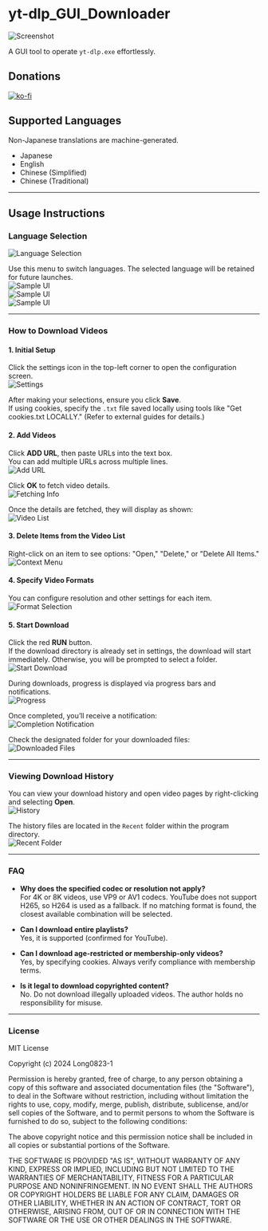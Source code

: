 # yt-dlp_GUI_Downloader

![Screenshot](https://github.com/user-attachments/assets/81864443-5459-438b-9524-06fc1f114abd)

A GUI tool to operate `yt-dlp.exe` effortlessly.

## Donations
[![ko-fi](https://ko-fi.com/img/githubbutton_sm.svg)](https://ko-fi.com/G2G315YFUU)

## Supported Languages
Non-Japanese translations are machine-generated.
- Japanese
- English
- Chinese (Simplified)
- Chinese (Traditional)

---

## Usage Instructions

### Language Selection
![Language Selection](https://github.com/user-attachments/assets/c55f09e2-6de4-44e8-be70-853a942b198f)

Use this menu to switch languages. The selected language will be retained for future launches.  
![Sample UI](https://github.com/user-attachments/assets/fca2d17d-a92f-467a-bee6-e35fb1bf4514)  
![Sample UI](https://github.com/user-attachments/assets/220171ae-031c-476e-ba5d-cc7a5d6cce95)  
![Sample UI](https://github.com/user-attachments/assets/5d2f7b46-57c8-40ab-9f32-679ecd321fec)

---

### How to Download Videos

#### 1. Initial Setup
Click the settings icon in the top-left corner to open the configuration screen.  
![Settings](https://github.com/user-attachments/assets/47903cfd-91c5-4871-8edd-4d805bd45fe7)

After making your selections, ensure you click **Save**.  
If using cookies, specify the `.txt` file saved locally using tools like "Get cookies.txt LOCALLY." (Refer to external guides for details.)

#### 2. Add Videos
Click **ADD URL**, then paste URLs into the text box.  
You can add multiple URLs across multiple lines.  
![Add URL](https://github.com/user-attachments/assets/a7f395a2-4be6-481c-b517-93e6b06e0f75)

Click **OK** to fetch video details.  
![Fetching Info](https://github.com/user-attachments/assets/a704f4bc-7c07-4e4b-9885-e982391e101d)

Once the details are fetched, they will display as shown:  
![Video List](https://github.com/user-attachments/assets/1935c634-19e7-48d6-ae8d-4096a46c3899)

#### 3. Delete Items from the Video List
Right-click on an item to see options: "Open," "Delete," or "Delete All Items."  
![Context Menu](https://github.com/user-attachments/assets/11767368-552f-4b5b-acfa-3668bf2877fb)

#### 4. Specify Video Formats
You can configure resolution and other settings for each item.  
![Format Selection](https://github.com/user-attachments/assets/8f929e50-c85d-4c9b-b205-6d813089a04e)

#### 5. Start Download
Click the red **RUN** button.  
If the download directory is already set in settings, the download will start immediately. Otherwise, you will be prompted to select a folder.  
![Start Download](https://github.com/user-attachments/assets/be176319-ff02-4e7b-bfdb-ad40f9a64db9)

During downloads, progress is displayed via progress bars and notifications.  
![Progress](https://github.com/user-attachments/assets/dd7c016d-1c8c-4bfe-9dff-4a9cbe4e1c86)

Once completed, you’ll receive a notification:  
![Completion Notification](https://github.com/user-attachments/assets/8441c8ef-a513-46c0-b143-96a2972acba1)

Check the designated folder for your downloaded files:  
![Downloaded Files](https://github.com/user-attachments/assets/e7e724b2-3cd0-41a7-9f28-91651cacf722)

---

### Viewing Download History
You can view your download history and open video pages by right-clicking and selecting **Open**.  
![History](https://github.com/user-attachments/assets/c2b0978b-8619-4e5b-a3fb-d1e623a21850)

The history files are located in the `Recent` folder within the program directory.  
![Recent Folder](https://github.com/user-attachments/assets/5aabee74-165c-40b1-b916-0d99c07769b7)

---

### FAQ

- **Why does the specified codec or resolution not apply?**  
  For 4K or 8K videos, use VP9 or AV1 codecs. YouTube does not support H265, so H264 is used as a fallback. If no matching format is found, the closest available combination will be selected.

- **Can I download entire playlists?**  
  Yes, it is supported (confirmed for YouTube).

- **Can I download age-restricted or membership-only videos?**  
  Yes, by specifying cookies. Always verify compliance with membership terms.

- **Is it legal to download copyrighted content?**  
  No. Do not download illegally uploaded videos. The author holds no responsibility for misuse.

---

### License

MIT License

Copyright (c) 2024 Long0823-1

Permission is hereby granted, free of charge, to any person obtaining a copy of this software and associated documentation files (the "Software"), to deal in the Software without restriction, including without limitation the rights to use, copy, modify, merge, publish, distribute, sublicense, and/or sell copies of the Software, and to permit persons to whom the Software is furnished to do so, subject to the following conditions:

The above copyright notice and this permission notice shall be included in all copies or substantial portions of the Software.

THE SOFTWARE IS PROVIDED "AS IS", WITHOUT WARRANTY OF ANY KIND, EXPRESS OR IMPLIED, INCLUDING BUT NOT LIMITED TO THE WARRANTIES OF MERCHANTABILITY, FITNESS FOR A PARTICULAR PURPOSE AND NONINFRINGEMENT. IN NO EVENT SHALL THE AUTHORS OR COPYRIGHT HOLDERS BE LIABLE FOR ANY CLAIM, DAMAGES OR OTHER LIABILITY, WHETHER IN AN ACTION OF CONTRACT, TORT OR OTHERWISE, ARISING FROM, OUT OF OR IN CONNECTION WITH THE SOFTWARE OR THE USE OR OTHER DEALINGS IN THE SOFTWARE.
